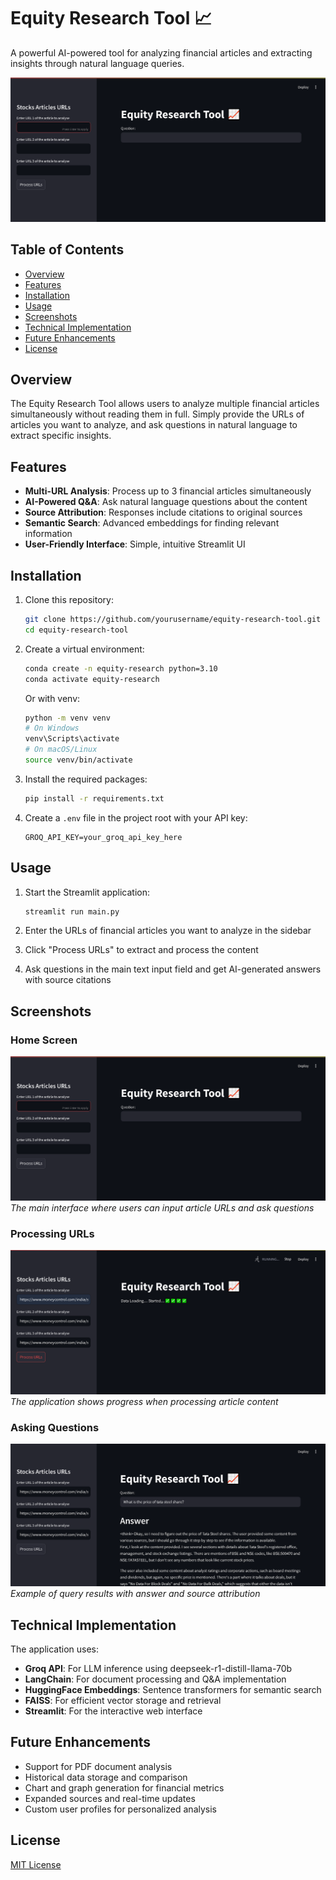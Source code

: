 # Equity Research Tool 📈

A powerful AI-powered tool for analyzing financial articles and extracting insights through natural language queries.

![Equity Research Tool Interface](screenshots/main_interface.png)

## Table of Contents
- [Overview](#overview)
- [Features](#features)
- [Installation](#installation)
- [Usage](#usage)
- [Screenshots](#screenshots)
- [Technical Implementation](#technical-implementation)
- [Future Enhancements](#future-enhancements)
- [License](#license)

## Overview

The Equity Research Tool allows users to analyze multiple financial articles simultaneously without reading them in full. Simply provide the URLs of articles you want to analyze, and ask questions in natural language to extract specific insights.

## Features

- **Multi-URL Analysis**: Process up to 3 financial articles simultaneously
- **AI-Powered Q&A**: Ask natural language questions about the content
- **Source Attribution**: Responses include citations to original sources
- **Semantic Search**: Advanced embeddings for finding relevant information
- **User-Friendly Interface**: Simple, intuitive Streamlit UI

## Installation

1. Clone this repository:
   ```bash
   git clone https://github.com/yourusername/equity-research-tool.git
   cd equity-research-tool
   ```

2. Create a virtual environment:
   ```bash
   conda create -n equity-research python=3.10
   conda activate equity-research
   ```
   
   Or with venv:
   ```bash
   python -m venv venv
   # On Windows
   venv\Scripts\activate
   # On macOS/Linux
   source venv/bin/activate
   ```

3. Install the required packages:
   ```bash
   pip install -r requirements.txt
   ```

4. Create a `.env` file in the project root with your API key:
   ```
   GROQ_API_KEY=your_groq_api_key_here
   ```

## Usage

1. Start the Streamlit application:
   ```bash
   streamlit run main.py
   ```

2. Enter the URLs of financial articles you want to analyze in the sidebar
   
3. Click "Process URLs" to extract and process the content

4. Ask questions in the main text input field and get AI-generated answers with source citations

## Screenshots

### Home Screen
![Home Screen](screenshots/main_interface.png)
*The main interface where users can input article URLs and ask questions*

### Processing URLs
![Processing URLs](screenshots/processing_urls.png)
*The application shows progress when processing article content*

### Asking Questions
![Query Results](screenshots/query_results.png)
*Example of query results with answer and source attribution*

## Technical Implementation

The application uses:
- **Groq API**: For LLM inference using deepseek-r1-distill-llama-70b
- **LangChain**: For document processing and Q&A implementation
- **HuggingFace Embeddings**: Sentence transformers for semantic search
- **FAISS**: For efficient vector storage and retrieval
- **Streamlit**: For the interactive web interface

## Future Enhancements

- Support for PDF document analysis
- Historical data storage and comparison
- Chart and graph generation for financial metrics
- Expanded sources and real-time updates
- Custom user profiles for personalized analysis

## License

[MIT License](LICENSE)
